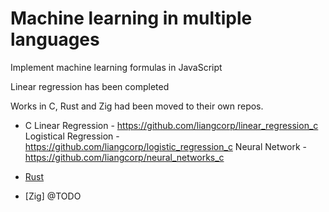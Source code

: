 # Machine learning in multiple languages

Implement machine learning formulas in JavaScript

Linear regression has been completed

Works in C, Rust and Zig had been moved to their own repos.

- C
  Linear Regression - https://github.com/liangcorp/linear_regression_c
  Logistical Regression - https://github.com/liangcorp/logistic_regression_c
  Neural Network - https://github.com/liangcorp/neural_networks_c

- [Rust](https://github.com/liangcorp/machine_learning_rust)
- [Zig] @TODO
